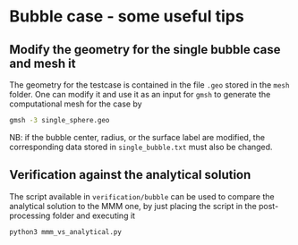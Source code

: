 # Bubble case - some useful tips

## Modify the geometry for the single bubble case and mesh it

The geometry for the testcase is contained in the file `.geo` stored in the `mesh` folder. One can modify it and use it as an input for `gmsh` to generate the computational mesh for the case by 

```bash
gmsh -3 single_sphere.geo
```
NB: if the bubble center, radius, or the surface label are modified, the corresponding data stored in `single_bubble.txt` must also be changed.

## Verification against the analytical solution

The script available in `verification/bubble` can be used to compare the analytical solution to the MMM one, by just placing the script in the post-processing folder and executing it 

```bash
python3 mmm_vs_analytical.py 
```